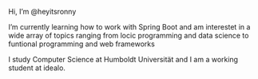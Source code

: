 Hi, I’m @heyitsronny

I’m currently learning how to work with Spring Boot and am interestet in a wide array of topics ranging from locic programming and data science to funtional programming and web frameworks

I study Computer Science at Humboldt Universität and I am a working student at idealo.

<!---
heyitsronny/heyitsronny is a ✨ special ✨ repository because its `README.md` (this file) appears on your GitHub profile.
You can click the Preview link to take a look at your changes.
--->
